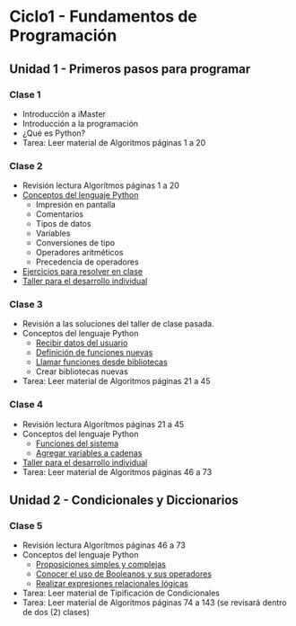 # Ciclo1 - Fundamentos de Programación

## Unidad 1 - Primeros pasos para programar 
### Clase 1
* Introducción a iMaster
* Introducción a la programación
* ¿Qué es Python?
* Tarea: Leer material de Algoritmos páginas 1 a 20

### Clase 2
* Revisión lectura Algorítmos páginas 1 a 20
* [Conceptos del lenguaje Python](clase2/conceptos_lenguaje.py)
  * Impresión en pantalla
  * Comentarios
  * Tipos de datos
  * Variables
  * Conversiones de tipo
  * Operadores aritméticos
  * Precedencia de operadores
* [Ejercicios para resolver en clase](clase2/ejercicios.md)
* [Taller para el desarrollo individual](clase2/taller.md)

### Clase 3
* Revisión a las soluciones del taller de clase pasada.
* Conceptos del lenguaje Python
  * [Recibir datos del usuario](clase3/recibir_datos.py)
  * [Definición de funciones nuevas](clase3/funciones_propias.py)
  * [Llamar funciones desde bibliotecas](clase3/bibliotecas_sistema.py)
  * Crear bibliotecas nuevas
* Tarea: Leer material de Algoritmos páginas 21 a 45

### Clase 4
* Revisión lectura Algorítmos páginas 21 a 45
* Conceptos del lenguaje Python
  * [Funciones del sistema](clase4/funciones_sistema.py)
  * [Agregar variables a cadenas](clase4/formato_cadenas.py)
* [Taller para el desarrollo individual](clase4/taller.md)
* Tarea: Leer material de Algoritmos páginas 46 a 73

## Unidad 2 - Condicionales y Diccionarios
### Clase 5
* Revisión lectura Algorítmos páginas 46 a 73
* Conceptos del lenguaje Python
  * [Proposiciones simples y complejas](clase5/proposiciones.md)
  * [Conocer el uso de Booleanos y sus operadores](clase5/operaciones_logicas.md)
  * [Realizar expresiones relacionales lógicas](clase5/expresiones_logicas.md)
* Tarea: Leer material de Tipificación de Condicionales
* Tarea: Leer material de Algoritmos páginas 74 a 143 (se revisará dentro de dos (2) clases)

[//]: # (### Clase 6)
[//]: # (* Revisión lectura Tipificación de Condicionales)
[//]: # (* Conceptos del lenguaje Python)
[//]: # (  * Creación de instrucción con condicionales)
[//]: # (  * Diccionarios)
[//]: # (  * Pasando información a través de diccionarios )
[//]: # (* [Ejercicios para resolver en clase] claseX/ejercicios.md)

[//]: # (### Clase 7)
[//]: # (* Revisión lectura Algorítmos páginas 74 a 143)
[//]: # (* Conceptos del lenguaje Python)
[//]: # (  * Cadenas de caracteres)
[//]: # (  * Manejo de excepciones)
[//]: # (* [Ejercicios para resolver en clase] claseX/ejercicios.md)
[//]: # (* [Taller para el desarrollo individual] claseX/taller.md)

[//]: # (## Unidad 3 - Estructuras de datos y ciclos)
[//]: # (### Clase 8)
[//]: # (* Conceptos del lenguaje Python)
[//]: # (  * Estructuras iterativas: while, for, do while)

[//]: # (### Clase 9)
[//]: # (* Conceptos del lenguaje Python)
[//]: # (  * Expresiones booleanas)

[//]: # (### Clase 10)
[//]: # (* [Ejercicios para resolver en clase] claseX/ejercicios.md)
[//]: # (* [Taller para el desarrollo individual] claseX/taller.md)
